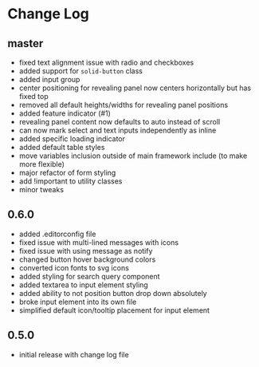 # Change Log

## master

- fixed text alignment issue with radio and checkboxes
- added support for `solid-button` class
- added input group
- center positioning for revealing panel now centers horizontally but has fixed top
- removed all default heights/widths for revealing panel positions
- added feature indicator (#1)
- revealing panel content now defaults to auto instead of scroll
- can now mark select and text inputs independently as inline
- added specific loading indicator
- added default table styles
- move variables inclusion outside of main framework include (to make more flexible)
- major refactor of form styling
- add !important to utility classes
- minor tweaks

## 0.6.0

- added .editorconfig file
- fixed issue with multi-lined messages with icons
- fixed issue with using message as notify
- changed button hover background colors
- converted icon fonts to svg icons
- added styling for search query component
- added textarea to input element styling
- added ability to not position button drop down absolutely
- broke input element into its own file
- simplified default icon/tooltip placement for input element

## 0.5.0

- initial release with change log file

